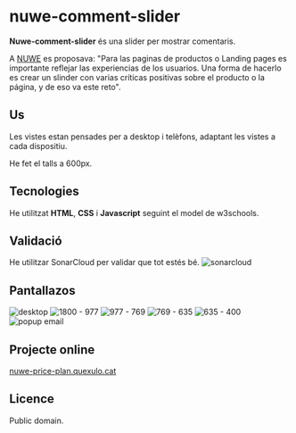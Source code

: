 # **nuwe-comment-slider**


**Nuwe-comment-slider** és una slider per mostrar comentaris.

A [NUWE](https://nuwe.io/dev/challenges/comment-slider) es proposava: "Para las paginas de productos o Landing pages es importante reflejar las experiencias de los usuarios. Una forma de hacerlo es crear un slinder con varias críticas positivas sobre el producto o la página, y de eso va este reto".

## Us

Les vistes estan pensades per a desktop i telèfons, adaptant les vistes a cada dispositiu.

He fet el talls a 600px. 


## Tecnologies

He utilitzat **HTML**, **CSS** i **Javascript** seguint el model de w3schools.

## Validació
He utilitzar SonarCloud per validar que tot estés bé.
![sonarcloud](https://nuwe-price-plan.quexulo.cat/sonarcloudreport.png)

## Pantallazos

![desktop](https://nuwe-price-plan.quexulo.cat/images/pantallazos/price-plans-desktop.png)
![1800 - 977](https://nuwe-price-plan.quexulo.cat/images/pantallazos/price-plans-21.png)
![977 - 769](https://nuwe-price-plan.quexulo.cat/images/pantallazos/price-plans-3.png)
![769 - 635](https://nuwe-price-plan.quexulo.cat/images/pantallazos/price-plans-4.png)
![635 - 400](https://nuwe-price-plan.quexulo.cat/images/pantallazos/price-plan-5.png)
![popup email](https://nuwe-price-plan.quexulo.cat/images/pantallazos/price-plan-email.png)

## Projecte online

[nuwe-price-plan.quexulo.cat](https://nuwe-price-plan.quexulo.cat/)

## Licence

Public domain.
